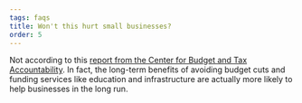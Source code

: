 ```yaml
---
tags: faqs
title: Won't this hurt small businesses?
order: 5
---
```


Not according to this [report from the Center for Budget and Tax Accountability](https://budgetblog.ctbaonline.org/small-businesses-wont-suffer-because-of-the-fair-tax-9195c361324). In fact, the long-term benefits of avoiding budget cuts and funding services like education and infrastructure are actually more likely to help businesses in the long run.
